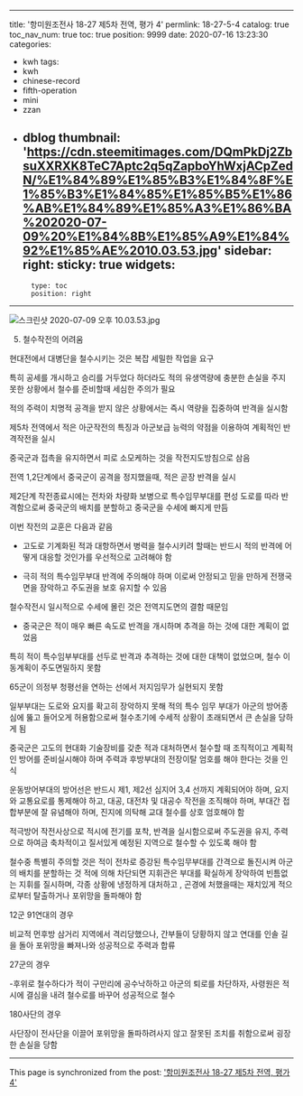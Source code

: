 
---
title: '항미원조전사 18-27 제5차 전역, 평가 4'
permlink: 18-27-5-4
catalog: true
toc_nav_num: true
toc: true
position: 9999
date: 2020-07-16 13:23:30
categories:
- kwh
tags:
- kwh
- chinese-record
- fifth-operation
- mini
- zzan
- dblog
thumbnail: 'https://cdn.steemitimages.com/DQmPkDj2ZbsuXXRXK8TeC7Aptc2q5qZapboYhWxjACpZedN/%E1%84%89%E1%85%B3%E1%84%8F%E1%85%B3%E1%84%85%E1%85%B5%E1%86%AB%E1%84%89%E1%85%A3%E1%86%BA%202020-07-09%20%E1%84%8B%E1%85%A9%E1%84%92%E1%85%AE%2010.03.53.jpg'
sidebar:
    right:
        sticky: true
widgets:
    -
        type: toc
        position: right
---


![스크린샷 2020-07-09 오후 10.03.53.jpg](https://cdn.steemitimages.com/DQmPkDj2ZbsuXXRXK8TeC7Aptc2q5qZapboYhWxjACpZedN/%E1%84%89%E1%85%B3%E1%84%8F%E1%85%B3%E1%84%85%E1%85%B5%E1%86%AB%E1%84%89%E1%85%A3%E1%86%BA%202020-07-09%20%E1%84%8B%E1%85%A9%E1%84%92%E1%85%AE%2010.03.53.jpg)


5. 철수작전의 어려움

현대전에서 대병단을 철수시키는 것은 복잡 세밀한 작업을 요구

특히 공세를 개시하고 승리를 거두었다 하더라도 적의 유생역량에 충분한 손실을 주지 못한 상황에서 철수를 준비할때 세심한 주의가 필요

적의 주력이 치명적 공격을 받지 않은 상황에서는 즉시 역량을 집중하여 반격을 실시함

제5차 전역에서 적은 아군작전의 특징과 아군보급 능력의 약점을 이용하여 계획적인 반격작전을 실시

중국군과  접촉을 유지하면서 피로 소모케하는 것을 작전지도방침으로 삼음

전역 1,2단계에서 중국군이 공격을 정지했을때, 적은 곧장 반격을 실시

제2단계 작전종료시에는 전차와 차량화 보병으로 특수임무부대를 편성 도로를 따라 반격함으로써 중국군의 배치를 분할하고 중국군을 수세에 빠지게 만듬

이번 작전의 교훈은 다음과 같음

- 고도로 기계화된 적과 대항하면서 병력을 철수시키려 할때는 반드시 적의 반격에 어떻게 대응할 것인가를 우선적으로 고려해야 함

- 극히 적의 특수임무부대 반격에 주의해야 하며 이로써 안정되고 믿을 만하게 전쟁국면을 장악하고 주도권을 보호 유지할 수 있음

철수작전시 일시적으로 수세에 몰린 것은 전역지도면의 결함 때문임

- 중국군은 적이 매우 빠른 속도로 반격을 개시하며 추격을 하는 것에 대한 계획이 없었음

특히 적이 특수임부부대를 선두로 반격과 추격하는 것에 대한 대책이 없었으며, 철수 이동계획이 주도면밀하지 못함

65군이 의정부 청평선을 연하는 선에서 저지임무가 실현되지 못함

일부부대는 도로와 요지를 확고히 장악하지 못해 적의 특수 임무 부대가 아군의 방어종심에 뚫고 들어오게 허용함으로써 철수초기에 수세적 상황이 초래되면서 큰 손실을 당하게 됨

중국군은 고도의 현대화 기술장비를 갖춘 적과 대처하면서 철수할 때 조직적이고 계획적인 방어를 준비실시해야 하며 주력과 후방부대의 전장이탈 엄호를 해야 한다는 것을 인식

운동방어부대의 방어선은 반드시 제1, 제2선 심지어 3,4 선까지 계획되어야 하며, 요지와 교통요로를 통제해야 하고, 대공, 대전차 및 대공수 작전을 조직해야 하며, 부대간 접합부분에 잘 유념해야 하며, 진지에 의탁해 교대 철수를 상호 엄호해야 함

적극방어 작전사상으로 적시에 전기를 포착, 반격을 실시함으로써 주도권을 유지, 주력으로 하여금 축차적이고 질서있게 예정된 지역으로 철수할 수 있도록 해야 함

철수중 특별히 주의할 것은 적이 전차로 증강된 특수임무부대를 간격으로 돌진시켜 아군의 배치를 분할하는 것
적에 의해 차단되면 지휘관은 부대를 확실하게 장악하여 빈틈없는 지휘를 질시하며, 각종 상황에 냉정하게 대처하고 , 곤경에 처했을때는 재치있게 적으로부터 탈출하거나 포위망을 돌파해야 함

12군 91연대의 경우

비교적 먼후방 삼거리 지역에서 격리당했으나, 간부들이 당황하지 않고 연대를 인솔 길을 돌아 포위망을 빠져나와 성공적으로 주력과 합류

27군의 경우

-후위로 철수하다가 적이 구만리에 공수낙하하고 아군의 퇴로를 차단하자, 사령원은 적시에 결심을 내려 철수로를  바꾸어 성공적으로 철수

180사단의 경우

사단장이 전사단을 이끌어 포위망을 돌파하려사지 않고 잘못된 조치를 취함으로써 굉장한 손실을 당함

- - -

This page is synchronized from the post: ['항미원조전사 18-27 제5차 전역, 평가 4'](https://steemit.com/@wisdomandjustice/18-27-5-4)
